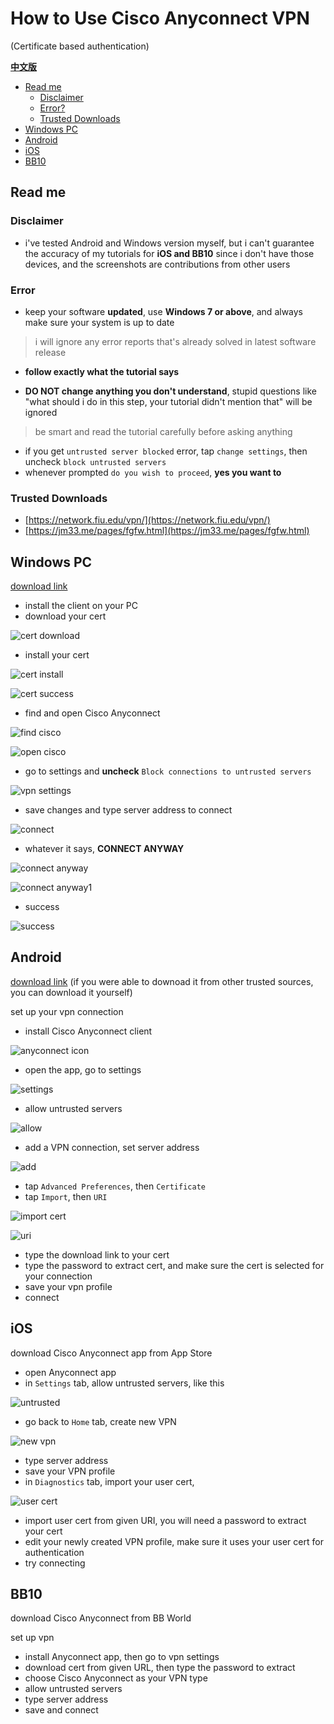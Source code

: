 # How to Use Cisco Anyconnect VPN

(Certificate based authentication)

**[中文版](./anyconn_zh.md)**

- [Read me](#read-me)
    - [Disclaimer](#disclaimer)
    - [Error?](#error)
    - [Trusted Downloads](#trusted-downloads)
- [Windows PC](#windows-pc)
- [Android](#android)
- [iOS](#ios)
- [BB10](#bb10)

## Read me

### Disclaimer

- i've tested Android and Windows version myself, but i can't guarantee the accuracy of my tutorials for **iOS and BB10** since i don't have those devices, and the screenshots are contributions from other users

### Error

- keep your software **updated**, use **Windows 7 or above**, and always make sure your system is up to date

> i will ignore any error reports that's already solved in latest software release

- **follow exactly what the tutorial says**

- **DO NOT change anything you don't understand**, stupid questions like "what should i do in this step, your tutorial didn't mention that" will be ignored

> be smart and read the tutorial carefully before asking anything

- if you get `untrusted server blocked` error, tap `change settings`, then uncheck `block untrusted servers`
- whenever prompted `do you wish to proceed`, **yes you want to**

### Trusted Downloads

- [https://network.fiu.edu/vpn/](https://network.fiu.edu/vpn/)
- [https://jm33.me/pages/fgfw.html](https://jm33.me/pages/fgfw.html)

## Windows PC

[download link](https://jm33.me/files/anyconnect-win-3.1.13015-pre-deploy-k9.msi)

- install the client on your PC
- download your cert

![cert download](./img/anyc_win/download_cert.jpg)

- install your cert

![cert install](./img/anyc_win/cert_pass.jpg)

![cert success](./img/anyc_win/cert_success.jpg)

- find and open Cisco Anyconnect

![find cisco](./img/anyc_win/find_cisco.jpg)

![open cisco](./img/anyc_win/open_cisco.jpg)

- go to settings and **uncheck** `Block connections to untrusted servers`

![vpn settings](./img/anyc_win/vpn_settings.jpg)

- save changes and type server address to connect

![connect](./img/anyc_win/connect.jpg)

- whatever it says, **CONNECT ANYWAY**

![connect anyway](./img/anyc_win/connect_anyway.jpg)

![connect anyway1](./img/anyc_win/connect_anyway_1.jpg)

- success

![success](./img/anyc_win/connected.jpg)

## Android

[download link](https://jm33.me/files/com.cisco.anyconnect.vpn.android.avf_4.0.09029-345_minAPI14.apk) (if you were able to downoad it from other trusted sources, you can download it yourself)

set up your vpn connection

- install Cisco Anyconnect client

![anyconnect icon](./img/android_anyconn_icon.jpg)

- open the app, go to settings

![settings](./img/android_settings.jpg)

- allow untrusted servers

![allow](./img/android_allow.jpg)

- add a VPN connection, set server address

![add](./img/android_add.jpg)

- tap `Advanced Preferences`, then `Certificate`
- tap `Import`, then `URI`

![import cert](./img/android_import.jpg)

![uri](./img/android_uri.jpg)

- type the download link to your cert
- type the password to extract cert, and make sure the cert is selected for your connection
- save your vpn profile
- connect

## iOS

download Cisco Anyconnect app from App Store

- open Anyconnect app
- in `Settings` tab, allow untrusted servers, like this

![untrusted](./img/ios_allow_untrusted.jpg)

- go back to `Home` tab, create new VPN

![new vpn](./img/ios_create_vpn.jpg)

- type server address
- save your VPN profile
- in `Diagnostics` tab, import your user cert,

![user cert](./img/ios_user_cert.jpg)

- import user cert from given URI, you will need a password to extract your cert
- edit your newly created VPN profile, make sure it uses your user cert for authentication
- try connecting

## BB10

download Cisco Anyconnect from BB World

set up vpn

- install Anyconnect app, then go to vpn settings
- download cert from given URL, then type the password to extract
- choose Cisco Anyconnect as your VPN type
- allow untrusted servers
- type server address
- save and connect
